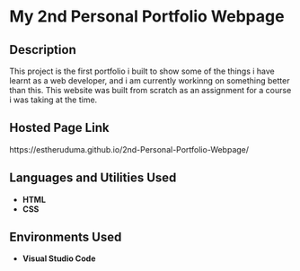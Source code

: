 <h1>My 2nd Personal Portfolio Webpage</h1>

<h2>Description</h2>
This project is the first portfolio i built to show some of the things i have learnt as a web developer, and i am currently workinng on something better than this.
This website was built from scratch as an assignment for a course i was taking at the time.<br/>

<h2>Hosted Page Link</h2>
https://estheruduma.github.io/2nd-Personal-Portfolio-Webpage/

<h2>Languages and Utilities Used</h2>

- <b>HTML</b> 
- <b>CSS</b>

<h2>Environments Used </h2>

- <b>Visual Studio Code</b>

